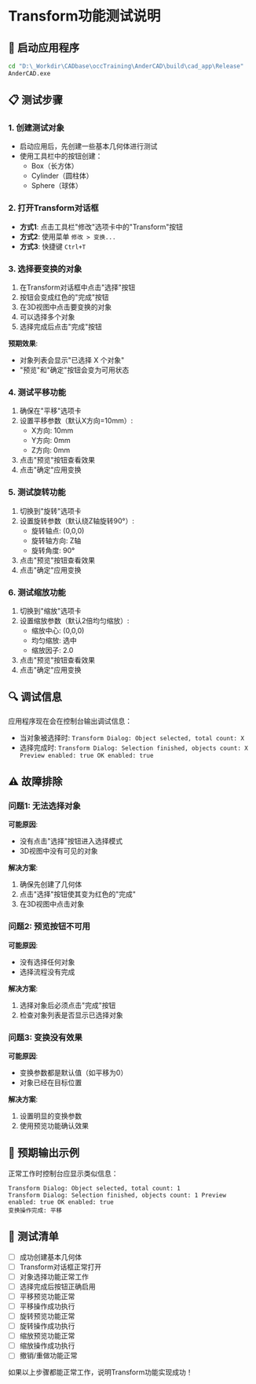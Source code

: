 # Transform功能测试说明

## 🚀 启动应用程序

```bash
cd "D:\_Workdir\CADbase\occTraining\AnderCAD\build\cad_app\Release"
AnderCAD.exe
```

## 📋 测试步骤

### 1. 创建测试对象
- 启动应用后，先创建一些基本几何体进行测试
- 使用工具栏中的按钮创建：
  - Box（长方体）
  - Cylinder（圆柱体）  
  - Sphere（球体）

### 2. 打开Transform对话框
- **方式1**: 点击工具栏"修改"选项卡中的"Transform"按钮
- **方式2**: 使用菜单 `修改 > 变换...`
- **方式3**: 快捷键 `Ctrl+T`

### 3. 选择要变换的对象
1. 在Transform对话框中点击"选择"按钮
2. 按钮会变成红色的"完成"按钮
3. 在3D视图中点击要变换的对象
4. 可以选择多个对象
5. 选择完成后点击"完成"按钮

**预期效果**: 
- 对象列表会显示"已选择 X 个对象"
- "预览"和"确定"按钮会变为可用状态

### 4. 测试平移功能
1. 确保在"平移"选项卡
2. 设置平移参数（默认X方向=10mm）:
   - X方向: 10mm
   - Y方向: 0mm  
   - Z方向: 0mm
3. 点击"预览"按钮查看效果
4. 点击"确定"应用变换

### 5. 测试旋转功能
1. 切换到"旋转"选项卡
2. 设置旋转参数（默认绕Z轴旋转90°）:
   - 旋转轴点: (0,0,0)
   - 旋转轴方向: Z轴
   - 旋转角度: 90°
3. 点击"预览"按钮查看效果
4. 点击"确定"应用变换

### 6. 测试缩放功能
1. 切换到"缩放"选项卡
2. 设置缩放参数（默认2倍均匀缩放）:
   - 缩放中心: (0,0,0)
   - 均匀缩放: 选中
   - 缩放因子: 2.0
3. 点击"预览"按钮查看效果
4. 点击"确定"应用变换

## 🔍 调试信息

应用程序现在会在控制台输出调试信息：
- 当对象被选择时: `Transform Dialog: Object selected, total count: X`
- 选择完成时: `Transform Dialog: Selection finished, objects count: X Preview enabled: true OK enabled: true`

## ⚠️ 故障排除

### 问题1: 无法选择对象
**可能原因**: 
- 没有点击"选择"按钮进入选择模式
- 3D视图中没有可见的对象

**解决方案**:
1. 确保先创建了几何体
2. 点击"选择"按钮使其变为红色的"完成"
3. 在3D视图中点击对象

### 问题2: 预览按钮不可用
**可能原因**:
- 没有选择任何对象
- 选择流程没有完成

**解决方案**:
1. 选择对象后必须点击"完成"按钮
2. 检查对象列表是否显示已选择对象

### 问题3: 变换没有效果
**可能原因**:
- 变换参数都是默认值（如平移为0）
- 对象已经在目标位置

**解决方案**:
1. 设置明显的变换参数
2. 使用预览功能确认效果

## 🎯 预期输出示例

正常工作时控制台应显示类似信息：
```
Transform Dialog: Object selected, total count: 1
Transform Dialog: Selection finished, objects count: 1 Preview enabled: true OK enabled: true
变换操作完成: 平移
```

## 📝 测试清单

- [ ] 成功创建基本几何体
- [ ] Transform对话框正常打开
- [ ] 对象选择功能正常工作
- [ ] 选择完成后按钮正确启用
- [ ] 平移预览功能正常
- [ ] 平移操作成功执行
- [ ] 旋转预览功能正常  
- [ ] 旋转操作成功执行
- [ ] 缩放预览功能正常
- [ ] 缩放操作成功执行
- [ ] 撤销/重做功能正常

如果以上步骤都能正常工作，说明Transform功能实现成功！